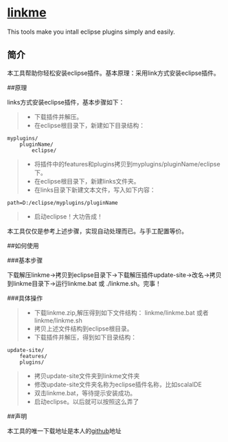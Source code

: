 [linkme](https://github.com/forevernull/linkme)
======

This tools make you intall eclipse plugins simply and easily.
## 简介

本工具帮助你轻松安装eclipse插件。基本原理：采用link方式安装eclipse插件。

##原理

links方式安装eclipse插件，基本步骤如下：

> * 下载插件并解压。
> * 在eclipse根目录下，新建如下目录结构：
```
myplugins/
	pluginName/
		eclipse/
```
> * 将插件中的features和plugins拷贝到myplugins/pluginName/eclipse下。
> * 在eclipse根目录下，新建links文件夹。
> * 在links目录下新建文本文件，写入如下内容：
```
path=D:/eclipse/myplugins/pluginName
```
> * 启动eclipse！大功告成！

本工具仅仅是参考上述步骤，实现自动处理而已。与手工配置等价。

##如何使用

###基本步骤

下载解压linkme->拷贝到eclipse目录下->下载解压插件update-site->改名->拷贝到linkme目录下->运行linkme.bat 或 ./linkme.sh。完事！


###具体操作

> * 下载linkme.zip,解压得到如下文件结构：
>       linkme/linkme.bat  或者 linkme/linkme.sh
> * 拷贝上述文件结构到eclipse根目录。
> * 下载插件并解压，得到如下目录结构：
```
update-site/
	features/
	plugins/
```
> * 拷贝update-site文件夹到linkme文件夹
> * 修改update-site文件夹名称为eclipse插件名称，比如scalaIDE
> * 双击linkme.bat，等待提示安装成功。
> * 启动eclipse。以后就可以按照这么弄了

##声明

本工具的唯一下载地址是本人的[github](https://github.com/forevernull/linkme)地址